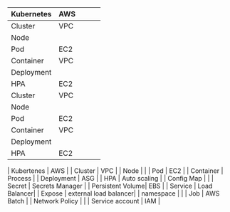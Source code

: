 
| Kubernetes  |  AWS |   |   |   |
|---|---|---|---|---|
| Cluster  |  VPC |   |   |   |
|  Node |   |   |   |   |
| Pod  | EC2  |   |   |   |
| Container  |  VPC |   |   |   |
|  Deployment |   |   |   |   |
| HPA  | EC2  |   |   |   |
| Cluster  |  VPC |   |   |   |
|  Node |   |   |   |   |
| Pod  | EC2  |   |   |   |
| Container  |  VPC |   |   |   |
|  Deployment |   |   |   |   |
| HPA  | EC2  |   |   |   |

| Kubertenes | AWS |
| Cluster     | VPC |
| Node        |     |
| Pod         |  EC2   |
| Container   |  Process   |
| Deployment  | ASG |
| HPA         | Auto scaling |
| Config Map  | |
| Secret      | Secrets Manager |
| Persistent Volume| EBS |
| Service | Load Balancer|
| Expose | external load balancer|
|  namespace |  |
| Job | AWS Batch |
| Network Policy | |
| Service account | IAM |
